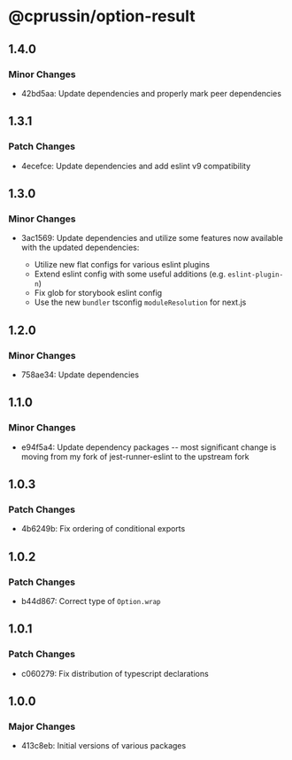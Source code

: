 # @cprussin/option-result

## 1.4.0

### Minor Changes

- 42bd5aa: Update dependencies and properly mark peer dependencies

## 1.3.1

### Patch Changes

- 4ecefce: Update dependencies and add eslint v9 compatibility

## 1.3.0

### Minor Changes

- 3ac1569: Update dependencies and utilize some features now available with the updated dependencies:

  - Utilize new flat configs for various eslint plugins
  - Extend eslint config with some useful additions (e.g. `eslint-plugin-n`)
  - Fix glob for storybook eslint config
  - Use the new `bundler` tsconfig `moduleResolution` for next.js

## 1.2.0

### Minor Changes

- 758ae34: Update dependencies

## 1.1.0

### Minor Changes

- e94f5a4: Update dependency packages -- most significant change is moving from my fork of jest-runner-eslint to the upstream fork

## 1.0.3

### Patch Changes

- 4b6249b: Fix ordering of conditional exports

## 1.0.2

### Patch Changes

- b44d867: Correct type of `Option.wrap`

## 1.0.1

### Patch Changes

- c060279: Fix distribution of typescript declarations

## 1.0.0

### Major Changes

- 413c8eb: Initial versions of various packages
